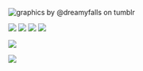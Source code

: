 ![graphics by @dreamyfalls on tumblr](https://64.media.tumblr.com/b4d1845485ccf9b2beaf05bcbf2a0123/3e8235eb96056332-c1/s1280x1920/6d9582419ed6fcc96d3569978a37b6a95b5cfffa.pnj)

![](https://64.media.tumblr.com/18837d656d418de6a72731cde6c60ccd/3e8235eb96056332-87/s250x400/05ede8a705d568219a54c25842c968d6770086cf.gifv) ![](https://64.media.tumblr.com/4f313a2ec874117bbb78901c54fb1ad1/3e8235eb96056332-a1/s250x400/c847eb2f8cf4522d97aa140dfe8da228d8d0fb14.pnj) ![](https://64.media.tumblr.com/4390dc946ae1d0c37bf1792a9aa8c615/3e8235eb96056332-95/s250x400/c31fe7862ca9d5a08fa1b552ac5350af2a611526.pnj) ![](https://64.media.tumblr.com/7cdb70f2abdb1a60d0e9bd3b0399f0ec/3e8235eb96056332-a9/s250x400/eed66a671529b6d3790c0ca680b3a2ea9be0a640.pnj)


![](https://64.media.tumblr.com/5f9f1162478c181e438e35d5a89d00af/3e8235eb96056332-a1/s1280x1920/59f9aab44fc6bf00c8f945fbb944bca75fe56a2e.pnj)

![](https://media.discordapp.net/attachments/1382945388956487752/1384216944541962384/SPOILER_untitled_1.jpg?ex=68519ffd&is=68504e7d&hm=505b20ffde580de8a4399165012a904153d9ef382496a51a683fd796ca258639&=&format=webp&width=1127&height=558)
